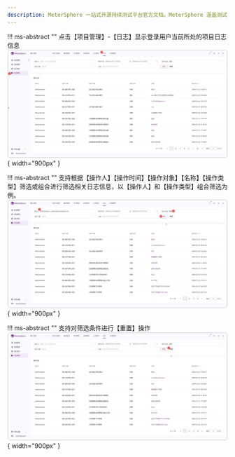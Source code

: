 ```yaml
---
description: MeterSphere 一站式开源持续测试平台官方文档。MeterSphere 涵盖测试管理、接口测试、UI 测试和性能测试等功能，全面兼容 JMeter、Selenium 等主流开源标准，有效助力开发和测试团队充分利用云弹性进行高度可 扩展的自动化测试，加速高质量的软件交付。
---
```


!!! ms-abstract ""
    点击【项目管理】-【日志】显示登录用户当前所处的项目日志信息
![!项目设置](../../img/project_management/log/操作日志页面.png){ width="900px" }

!!! ms-abstract ""
    支持根据【操作人】【操作时间】【操作对象】【名称】【操作类型】筛选或组合进行筛选相关日志信息，以【操作人】和【操作类型】组合筛选为例。
![!项目设置](../../img/project_management/log/查询功能.png){ width="900px" }

!!! ms-abstract ""
    支持对筛选条件进行【重置】操作
![!项目设置](../../img/project_management/log/重置操作.png){ width="900px" }